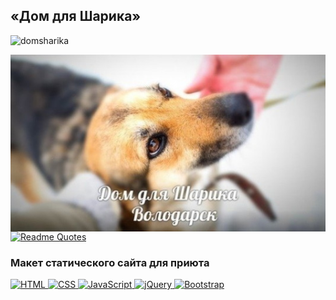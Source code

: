 ## «Дом для Шарика»
<p align="left"> <img src="https://komarev.com/ghpvc/?username=domsharika&label=Profile%20views&color=0e75b6&style=flat" alt="domsharika" /></p>
<img align="right" alt="banner" src="./banner-img.jpg" width="520" height="auto" />

[![Readme Quotes](https://quotes-github-readme.vercel.app/api?type=vertical&theme=dark&quote=Не&ensp;смей&ensp;давать&ensp;надежду,&ensp;если&ensp;не&ensp;сможешь&ensp;её&ensp;оправдать.&ensp;Прикоснулся&ensp;к&ensp;душе&ensp;-&ensp;и&ensp;ты&ensp;уже&ensp;за&ensp;неё&ensp;в&ensp;ответе!&author=Дом&ensp;для&ensp;Шарика)](https://github.com/piyushsuthar/github-readme-quotes)

### Макет статического сайта для приюта
<p>
  <a href="https://html.com/" target="_blank">
    <img src="https://img.shields.io/badge/HTML-%23E34F26.svg?style=flat-square&logo=html5&logoColor=white" alt="HTML">
  </a>
  <a href="https://www.w3.org/Style/CSS/Overview.en.html" target="_blank">
    <img src="https://img.shields.io/badge/CSS-%231572B6.svg?style=flat-square&logo=css3&logoColor=white" alt="CSS">
  </a>
  <a href="https://www.javascript.com/" target="_blank">
    <img src="https://img.shields.io/badge/JavaScript-%23F7DF1E.svg?style=flat-square&logo=javascript&logoColor=black" alt="JavaScript">
  </a>
  <a href="https://jquery.com/" target="_blank">
    <img src="https://img.shields.io/badge/jQuery-%230869AE.svg?style=flat-square&logo=jquery&logoColor=white" alt="jQuery">
  </a>
  <a href="https://getbootstrap.com/" target="_blank">
    <img src="https://img.shields.io/badge/Bootstrap_v5.3.0-%237210F5.svg?style=flat-square&logo=bootstrap&logoColor=white" alt="Bootstrap">
  </a>
</p>

<!--
**domsharika/domsharika** is a ✨ _special_ ✨ repository because its `README.md` (this file) appears on your GitHub profile.

Here are some ideas to get you started:

- 🔭 I’m currently working on ...
- 🌱 I’m currently learning ...
- 👯 I’m looking to collaborate on ...
- 🤔 I’m looking for help with ...
- 💬 Ask me about ...
- 📫 How to reach me: ...
- 😄 Pronouns: ...
- ⚡ Fun fact: ...
-->

